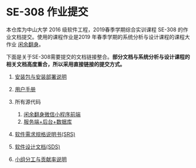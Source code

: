 # SE-308 作业提交

本仓库为中山大学 2016 级软件工程，2019春季学期综合实训课程 SE-308 的作业文档提交。使用的课程作业是2019 年春季学期的系统分析与设计课程的课程大作业 [闲余翻身](https://sysu-team1.github.io/Dashboard/)。

下面是关于SE-308需要提交的文档链接整合。**部分文档与系统分析与设计课程的相关文档高度重合，所以采用直接链接的提交方式。**

1. [安装包与安装部署说明](安装包与安装部署说明.md)
2. [用户手册](用户手册.md)
3. 所有源代码

    1. [闲余翻身微信小程序前端]()
    2. [服务端+后台+数据库]()

4. [软件需求规格说明书(SRS)](软件需求规格说明书(SRS).md)
5. [软件设计文档(SDS)](软件设计文档(SDS).md)
6. [小组分工与贡献率说明](小组分工与贡献率说明.md)
